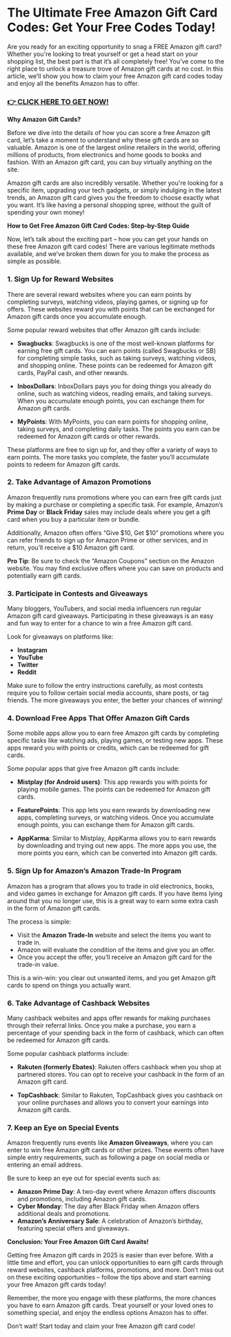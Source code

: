 # The Ultimate Free Amazon Gift Card Codes: Get Your Free Codes Today!

Are you ready for an exciting opportunity to snag a FREE Amazon gift card? Whether you're looking to treat yourself or get a head start on your shopping list, the best part is that it’s all completely free! You’ve come to the right place to unlock a treasure trove of Amazon gift cards at no cost. In this article, we’ll show you how to claim your free Amazon gift card codes today and enjoy all the benefits Amazon has to offer.

### [👉 CLICK HERE TO GET NOW!](https://freerewards.xyz/amazon/go/)

**Why Amazon Gift Cards?**

Before we dive into the details of how you can score a free Amazon gift card, let’s take a moment to understand why these gift cards are so valuable. Amazon is one of the largest online retailers in the world, offering millions of products, from electronics and home goods to books and fashion. With an Amazon gift card, you can buy virtually anything on the site.

Amazon gift cards are also incredibly versatile. Whether you're looking for a specific item, upgrading your tech gadgets, or simply indulging in the latest trends, an Amazon gift card gives you the freedom to choose exactly what you want. It’s like having a personal shopping spree, without the guilt of spending your own money!

**How to Get Free Amazon Gift Card Codes: Step-by-Step Guide**

Now, let’s talk about the exciting part – how you can get your hands on these free Amazon gift card codes! There are various legitimate methods available, and we’ve broken them down for you to make the process as simple as possible.

### 1. Sign Up for Reward Websites

There are several reward websites where you can earn points by completing surveys, watching videos, playing games, or signing up for offers. These websites reward you with points that can be exchanged for Amazon gift cards once you accumulate enough.

Some popular reward websites that offer Amazon gift cards include:

- **Swagbucks**: Swagbucks is one of the most well-known platforms for earning free gift cards. You can earn points (called Swagbucks or SB) for completing simple tasks, such as taking surveys, watching videos, and shopping online. These points can be redeemed for Amazon gift cards, PayPal cash, and other rewards.

- **InboxDollars**: InboxDollars pays you for doing things you already do online, such as watching videos, reading emails, and taking surveys. When you accumulate enough points, you can exchange them for Amazon gift cards.

- **MyPoints**: With MyPoints, you can earn points for shopping online, taking surveys, and completing daily tasks. The points you earn can be redeemed for Amazon gift cards or other rewards.

These platforms are free to sign up for, and they offer a variety of ways to earn points. The more tasks you complete, the faster you’ll accumulate points to redeem for Amazon gift cards.

### 2. Take Advantage of Amazon Promotions

Amazon frequently runs promotions where you can earn free gift cards just by making a purchase or completing a specific task. For example, Amazon’s **Prime Day** or **Black Friday** sales may include deals where you get a gift card when you buy a particular item or bundle.

Additionally, Amazon often offers “Give $10, Get $10” promotions where you can refer friends to sign up for Amazon Prime or other services, and in return, you’ll receive a $10 Amazon gift card.

**Pro Tip**: Be sure to check the “Amazon Coupons” section on the Amazon website. You may find exclusive offers where you can save on products and potentially earn gift cards.

### 3. Participate in Contests and Giveaways

Many bloggers, YouTubers, and social media influencers run regular Amazon gift card giveaways. Participating in these giveaways is an easy and fun way to enter for a chance to win a free Amazon gift card.

Look for giveaways on platforms like:

- **Instagram**
- **YouTube**
- **Twitter**
- **Reddit**

Make sure to follow the entry instructions carefully, as most contests require you to follow certain social media accounts, share posts, or tag friends. The more giveaways you enter, the better your chances of winning!

### 4. Download Free Apps That Offer Amazon Gift Cards

Some mobile apps allow you to earn free Amazon gift cards by completing specific tasks like watching ads, playing games, or testing new apps. These apps reward you with points or credits, which can be redeemed for gift cards.

Some popular apps that give free Amazon gift cards include:

- **Mistplay (for Android users)**: This app rewards you with points for playing mobile games. The points can be redeemed for Amazon gift cards.

- **FeaturePoints**: This app lets you earn rewards by downloading new apps, completing surveys, or watching videos. Once you accumulate enough points, you can exchange them for Amazon gift cards.

- **AppKarma**: Similar to Mistplay, AppKarma allows you to earn rewards by downloading and trying out new apps. The more apps you use, the more points you earn, which can be converted into Amazon gift cards.

### 5. Sign Up for Amazon’s **Amazon Trade-In** Program

Amazon has a program that allows you to trade in old electronics, books, and video games in exchange for Amazon gift cards. If you have items lying around that you no longer use, this is a great way to earn some extra cash in the form of Amazon gift cards.

The process is simple:

- Visit the **Amazon Trade-In** website and select the items you want to trade in.
- Amazon will evaluate the condition of the items and give you an offer.
- Once you accept the offer, you’ll receive an Amazon gift card for the trade-in value.

This is a win-win: you clear out unwanted items, and you get Amazon gift cards to spend on things you actually want.

### 6. Take Advantage of Cashback Websites

Many cashback websites and apps offer rewards for making purchases through their referral links. Once you make a purchase, you earn a percentage of your spending back in the form of cashback, which can often be redeemed for Amazon gift cards.

Some popular cashback platforms include:

- **Rakuten (formerly Ebates)**: Rakuten offers cashback when you shop at partnered stores. You can opt to receive your cashback in the form of an Amazon gift card.

- **TopCashback**: Similar to Rakuten, TopCashback gives you cashback on your online purchases and allows you to convert your earnings into Amazon gift cards.

### 7. Keep an Eye on Special Events

Amazon frequently runs events like **Amazon Giveaways**, where you can enter to win free Amazon gift cards or other prizes. These events often have simple entry requirements, such as following a page on social media or entering an email address.

Be sure to keep an eye out for special events such as:

- **Amazon Prime Day**: A two-day event where Amazon offers discounts and promotions, including Amazon gift cards.
- **Cyber Monday**: The day after Black Friday when Amazon offers additional deals and promotions.
- **Amazon’s Anniversary Sale**: A celebration of Amazon’s birthday, featuring special offers and giveaways.

**Conclusion: Your Free Amazon Gift Card Awaits!**

Getting free Amazon gift cards in 2025 is easier than ever before. With a little time and effort, you can unlock opportunities to earn gift cards through reward websites, cashback platforms, promotions, and more. Don’t miss out on these exciting opportunities – follow the tips above and start earning your free Amazon gift cards today!

Remember, the more you engage with these platforms, the more chances you have to earn Amazon gift cards. Treat yourself or your loved ones to something special, and enjoy the endless options Amazon has to offer.

Don’t wait! Start today and claim your free Amazon gift card code!
